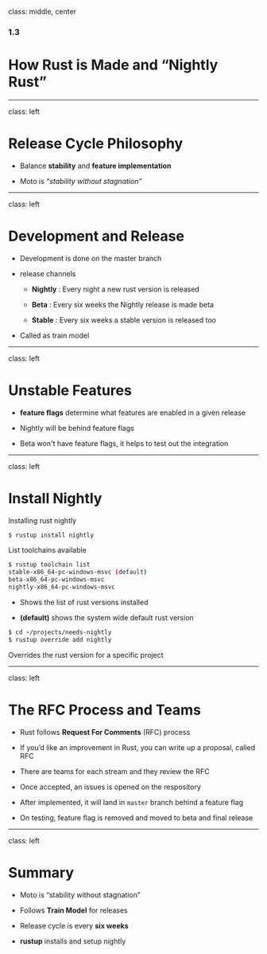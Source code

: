 
class: middle, center

### 1.3

# How Rust is Made and “Nightly Rust”

---
class: left

# Release Cycle Philosophy

* Balance **stability** and **feature implementation**

* Moto is _“stability without stagnation”_

---
class: left

# Development and Release

* Development is done on the master branch

* release channels

  * **Nightly** : Every night a new rust version is released

  * **Beta** : Every six weeks the Nightly release is made beta

  * **Stable** : Every six weeks a stable version is released too

* Called as train model

---
class: left

# Unstable Features

* **feature flags** determine what features are enabled in a given release

* Nightly will be behind feature flags

* Beta won't have feature flags, it helps to test out the integration

---
class: left

# Install Nightly

Installing rust nightly

```bash
$ rustup install nightly
```

List toolchains available 

```bash
$ rustup toolchain list
stable-x86_64-pc-windows-msvc (default)
beta-x86_64-pc-windows-msvc
nightly-x86_64-pc-windows-msvc
```

* Shows the list of rust versions installed 

* **(default)** shows the system wide default rust version

```bash
$ cd ~/projects/needs-nightly
$ rustup override add nightly
```

Overrides the rust version for a specific project

---
class: left

# The RFC Process and Teams

* Rust follows **Request For Comments** (RFC) process

* If you’d like an improvement in Rust, you can write up a proposal, called RFC

* There are teams for each stream and they review the RFC

* Once accepted, an issues is opened on the respository

* After implemented, it will land in `master` branch behind a feature flag

* On testing, feature flag is removed and moved to beta and final release

---
class: left

# Summary

* Moto is “stability without stagnation” 

* Follows **Train Model** for releases

* Release cycle is every **six weeks**

* **rustup** installs and setup nightly 
